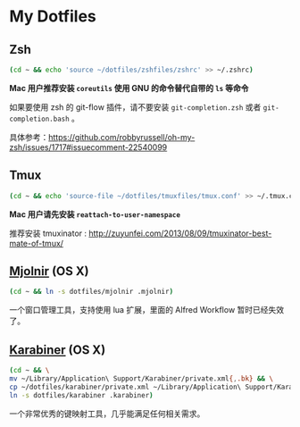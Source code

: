 # My Dotfiles

## Zsh

```sh
(cd ~ && echo 'source ~/dotfiles/zshfiles/zshrc' >> ~/.zshrc)
```

**Mac 用户推荐安装 `coreutils` 使用 GNU 的命令替代自带的 `ls` 等命令**

如果要使用 zsh 的 git-flow 插件，请不要安装 `git-completion.zsh` 或者 `git-
completion.bash` 。

具体参考：https://github.com/robbyrussell/oh-my-zsh/issues/1717#issuecomment-22540099

## Tmux

```bash
(cd ~ && echo 'source-file ~/dotfiles/tmuxfiles/tmux.conf' >> ~/.tmux.conf)
```

**Mac 用户请先安装 `reattach-to-user-namespace`**

推荐安装 tmuxinator : http://zuyunfei.com/2013/08/09/tmuxinator-best-mate-of-tmux/

## [Mjolnir](https://github.com/sdegutis/mjolnir) (OS X)

```bash
(cd ~ && ln -s dotfiles/mjolnir .mjolnir)
```

一个窗口管理工具，支持使用 lua 扩展，里面的 Alfred Workflow 暂时已经失效了。

## [Karabiner](https://pqrs.org/osx/karabiner/) (OS X)

```bash
(cd ~ && \
mv ~/Library/Application\ Support/Karabiner/private.xml{,.bk} && \
cp ~/dotfiles/karabiner/private.xml ~/Library/Application\ Support/Karabiner/private.xml && \
ln -s dotfiles/karabiner .karabiner)
```

一个非常优秀的键映射工具，几乎能满足任何相关需求。

